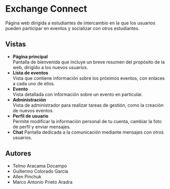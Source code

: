 # Exchange Connect
Página web dirigida a estudiantes de intercambio en la que los usuarios pueden participar en eventos y socializar con otros estudiantes.

## Vistas

- **Página principal**  
  Pantalla de bienvenida que incluye un breve resumen del propósito de la web, dirigido a los nuevos usuarios.
- **Lista de eventos**  
  Vista que contiene información sobre los próximos eventos, con enlaces a cada uno de ellos.
- **Evento**  
  Vista detallada con información sobre un evento en particular.
- **Administración**  
  Vista de administrador para realizar tareas de gestión, como la creación de nuevos eventos.
- **Perfil de usuario**  
  Permite modificar la información personal de tu cuenta, cambiar la foto de perfil y enviar mensajes. 
- **Chat**
  Pantalla dedicada a la comunicación mediante mensajes con otros usuarios.

## Autores
- Telmo Aracama Docampo
- Guillermo Colorado García
- Allen Pinchuk
- Marco Antonio Prieto Aradra

